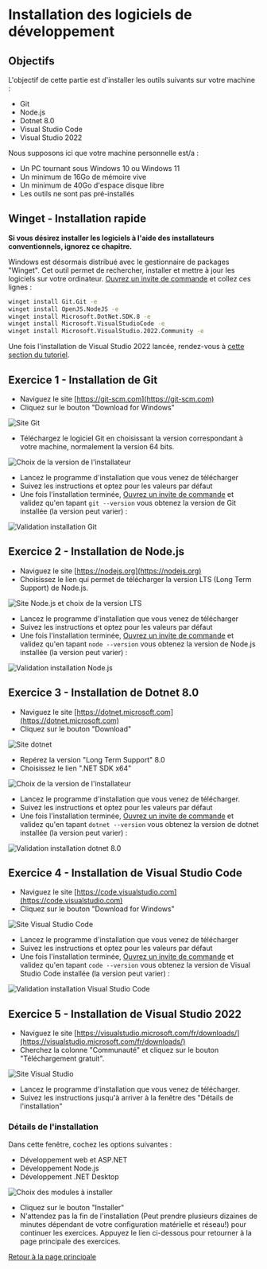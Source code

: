 # Installation des logiciels de développement

## Objectifs

L'objectif de cette partie est d'installer les outils suivants sur votre machine :

- Git
- Node.js
- Dotnet 8.0
- Visual Studio Code
- Visual Studio 2022

Nous supposons ici que votre machine personnelle est/a :

- Un PC tournant sous Windows 10 ou Windows 11
- Un minimum de 16Go de mémoire vive
- Un minimum de 40Go d'espace disque libre
- Les outils ne sont pas pré-installés

## Winget - Installation rapide
**Si vous désirez installer les logiciels à l'aide des installateurs conventionnels, ignorez ce chapitre.**

Windows est désormais distribué avec le gestionnaire de packages "Winget". Cet outil permet de rechercher, installer et mettre à jour les logiciels sur votre ordinateur. [Ouvrez un invite de commande](LIGNE_COMMANDE.md) et collez ces lignes :
```bash
winget install Git.Git -e
winget install OpenJS.NodeJS -e
winget install Microsoft.DotNet.SDK.8 -e
winget install Microsoft.VisualStudioCode -e
winget install Microsoft.VisualStudio.2022.Community -e
```
Une fois l'installation de Visual Studio 2022 lancée, rendez-vous à [cette section du tutoriel](#details-installation-vs).

## Exercice 1 - Installation de Git

- Naviguez le site [https://git-scm.com](https://git-scm.com)
- Cliquez sur le bouton "Download for Windows"

![Site Git ](img/git_site_01.png)

- Téléchargez le logiciel Git en choisissant la version correspondant à votre machine, normalement la version 64 bits.

![Choix de la version de l'installateur](img/git_site_02.png)

- Lancez le programme d'installation que vous venez de télécharger
- Suivez les instructions et optez pour les valeurs par défaut
- Une fois l'installation terminée, [Ouvrez un invite de commande](LIGNE_COMMANDE.md) et validez qu'en tapant ```git --version``` vous obtenez la version de Git installée (la version peut varier) :

![Validation installation Git](img/git_installation_validation.png)

## Exercice 2 - Installation de Node.js

- Naviguez le site [https://nodejs.org](https://nodejs.org)
- Choisissez le lien qui permet de télécharger la version LTS (Long Term Support) de Node.js.

![Site Node.js et choix de la version LTS](img/node_site_01.png)

- Lancez le programme d'installation que vous venez de télécharger
- Suivez les instructions et optez pour les valeurs par défaut
- Une fois l'installation terminée, [Ouvrez un invite de commande](LIGNE_COMMANDE.md) et validez qu'en tapant ```node --version``` vous obtenez la version de Node.js installée (la version peut varier) :

![Validation installation Node.js](img/node_installation_validation.png)

## Exercice 3 - Installation de Dotnet 8.0

- Naviguez le site [https://dotnet.microsoft.com](https://dotnet.microsoft.com)
- Cliquez sur le bouton "Download"

![Site dotnet](img/dotnet_site_01.png)

- Repérez la version "Long Term Support" 8.0
- Choisissez le lien ".NET SDK x64"

![Choix de la version de l'installateur](img/dotnet_site_02.PNG)

- Lancez le programme d'installation que vous venez de télécharger.
- Suivez les instructions et optez pour les valeurs par défaut
- Une fois l'installation terminée, [Ouvrez un invite de commande](LIGNE_COMMANDE.md) et validez qu'en tapant ```dotnet --version``` vous obtenez la version de dotnet installée (la version peut varier) :

![Validation installation dotnet 8.0](img/dotnet_installation_validation.png)

## Exercice 4 - Installation de Visual Studio Code

- Naviguez le site [https://code.visualstudio.com](https://code.visualstudio.com)
- Cliquez sur le bouton "Download for Windows"

![Site Visual Studio Code](img/vsc_site_01.png)

- Lancez le programme d'installation que vous venez de télécharger
- Suivez les instructions et optez pour les valeurs par défaut
- Une fois l'installation terminée, [Ouvrez un invite de commande](LIGNE_COMMANDE.md) et validez qu'en tapant ```code --version``` vous obtenez la version de Visual Studio Code installée (la version peut varier) :

![Validation installation Visual Studio Code](img/vsc_installation_validation.png)

## Exercice 5 - Installation de Visual Studio 2022

- Naviguez le site [https://visualstudio.microsoft.com/fr/downloads/](https://visualstudio.microsoft.com/fr/downloads/)
- Cherchez la colonne "Communauté" et cliquez sur le bouton "Téléchargement gratuit".

![Site Visual Studio](img/vs_site_01.png)

- Lancez le programme d'installation que vous venez de télécharger.
- Suivez les instructions jusqu'à arriver à la fenêtre des "Détails de l'installation"

### <a name="details-installation-vs">Détails de l'installation</a>
Dans cette fenêtre, cochez les options suivantes :
- Développement web et ASP.NET
- Développement Node.js
- Développement .NET Desktop

![Choix des modules à installer](img/vs_installation_choix_modules.png)

- Cliquez sur le bouton "Installer"
- N'attendez pas la fin de l'installation (Peut prendre plusieurs dizaines de minutes dépendant de votre configuration matérielle et réseau!) pour continuer les exercices. Appuyez le lien ci-dessous pour retourner à la page principale des exercices.

[Retour à la page principale](README.md)
